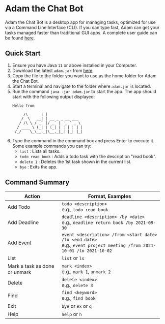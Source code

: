 # Adam the Chat Bot

Adam the Chat Bot is a desktop app for managing tasks, optimized for use via a Command Line Interface (CLI).
If you can type fast, Adam can get your tasks managed faster than traditional GUI apps.
A complete user guide can be found [here](https://adamzzq.github.io/ip/).

## Quick Start

1. Ensure you have Java `11` or above installed in your Computer.
2. Download the latest `adam.jar` from [here](https://github.com/adamzzq/ip/releases/download/A-UserGuide/adam.jar)
3. Copy the file to the folder you want to use as the home folder for Adam the Chat Bot.
4. Start a terminal and navigate to the folder where `adam.jar` is located.
5. Run the command `java -jar adam.jar` to start the app. The app should start with the following output displayed:
   ```
   Hello from
                 _
        /\      | |
       /  \   __| | __ _ _ __ ___
      / /\ \ / _` |/ _` | '_ ` _ \
     / ____ \ (_| | (_| | | | | | |
    /_/    \_\__,_|\__,_|_| |_| |_|
   
   ```
6. Type the command in the command box and press Enter to execute it. Some example commands you can try:
   - `list` : Lists all tasks.
   - `todo read book` : Adds a todo task with the description "read book".
   - `delete 1` : Deletes the 1st task shown in the current list.
   - `bye` : Exits the app.

## Command Summary

Action | Format, Examples
--------|------------------
Add Todo | `todo <description>` <br> e.g., `todo read book`
Add Deadline | `deadline <description> /by <date>` <br> e.g., `deadline return book /by 2021-09-30`
Add Event | `event <description> /from <start date> /to <end date>` <br> e.g., `event project meeting /from 2021-10-01 /to 2021-10-02`
List | `list` or `ls`
Mark a task as done or unmark | `mark <index>` <br> e.g., `mark 1`, `unmark 2`
Delete | `delete <index>` <br> e.g., `delete 3`
Find | `find <keyword>` <br> e.g., `find book`
Exit | `bye` or `ex` or `q`
Help | `help` or `h`


